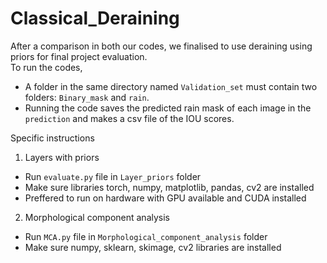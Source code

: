 # Classical_Deraining
After a comparison in both our codes, we finalised to use deraining using priors for final project evaluation. \
To run the codes, 
- A folder in the same directory named `Validation_set` must contain two folders: `Binary_mask` and `rain`. 
- Running the code saves the predicted rain mask of each image in the `prediction` and makes a csv file of the IOU scores. 

Specific instructions
1. Layers with priors
- Run `evaluate.py` file in `Layer_priors` folder
- Make sure libraries torch, numpy, matplotlib, pandas, cv2 are installed
- Preffered to run on hardware with GPU available and CUDA installed

2. Morphological component analysis
- Run `MCA.py` file in `Morphological_component_analysis` folder
- Make sure numpy, sklearn, skimage, cv2 libraries are installed
